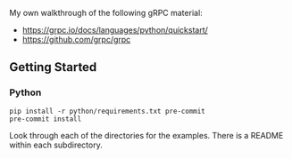 My own walkthrough of the following gRPC material:
* https://grpc.io/docs/languages/python/quickstart/
* https://github.com/grpc/grpc

## Getting Started

### Python
```shell
pip install -r python/requirements.txt pre-commit
pre-commit install
```

Look through each of the directories for the examples. There is a README within each subdirectory.
